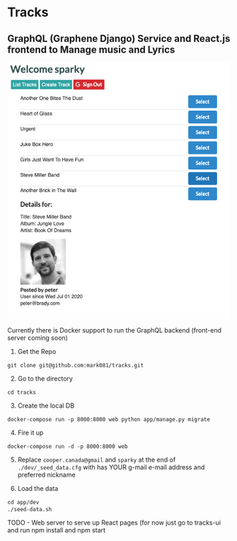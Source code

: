# Tracks
## GraphQL (Graphene Django) Service and React.js frontend to Manage music and Lyrics

![Logo](/tracks.png)


Currently there is Docker support to run the GraphQL backend (front-end server coming soon)

1. Get the Repo 
```
git clone git@github.com:mark081/tracks.git
```

2. Go to the directory
```
cd tracks
```

3. Create the local DB
```
docker-compose run -p 8000:8000 web python app/manage.py migrate
```

4. Fire it up
```
docker-compose run -d -p 8000:8000 web
```

5. Replace `cooper.canada@gmail` and `sparky` at the end of `./dev/_seed_data.cfg` with has YOUR g-mail e-mail address and preferred nickname

6. Load the data

```
cd app/dev
./seed-data.sh
```

TODO - Web server to serve up React pages (for now just go to tracks-ui and run npm install and npm start
